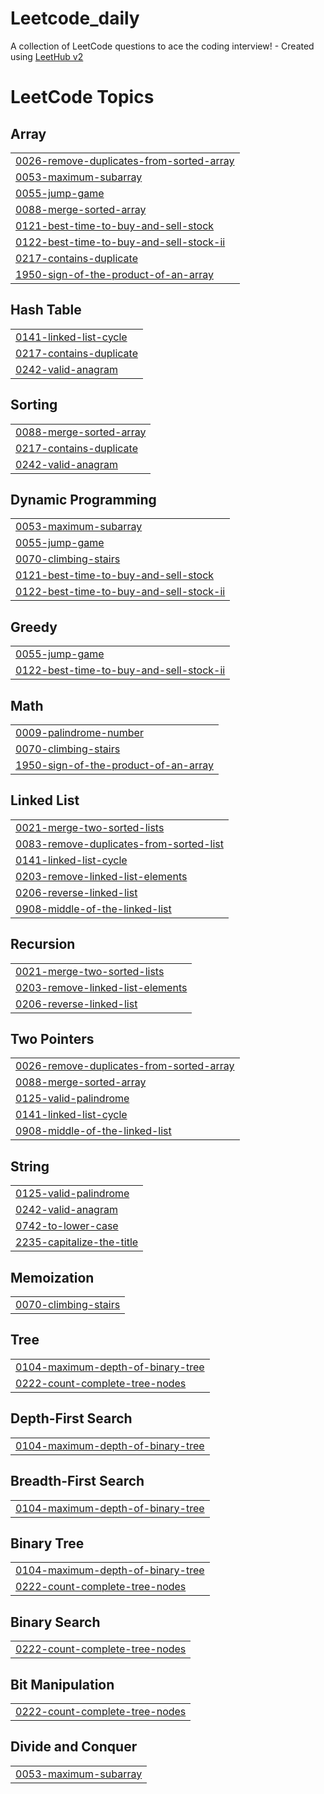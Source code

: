 # Leetcode_daily
A collection of LeetCode questions to ace the coding interview! - Created using [LeetHub v2](https://github.com/arunbhardwaj/LeetHub-2.0)

<!---LeetCode Topics Start-->
# LeetCode Topics
## Array
|  |
| ------- |
| [0026-remove-duplicates-from-sorted-array](https://github.com/ShashankHegde8/Leetcode_daily/tree/master/0026-remove-duplicates-from-sorted-array) |
| [0053-maximum-subarray](https://github.com/ShashankHegde8/Leetcode_daily/tree/master/0053-maximum-subarray) |
| [0055-jump-game](https://github.com/ShashankHegde8/Leetcode_daily/tree/master/0055-jump-game) |
| [0088-merge-sorted-array](https://github.com/ShashankHegde8/Leetcode_daily/tree/master/0088-merge-sorted-array) |
| [0121-best-time-to-buy-and-sell-stock](https://github.com/ShashankHegde8/Leetcode_daily/tree/master/0121-best-time-to-buy-and-sell-stock) |
| [0122-best-time-to-buy-and-sell-stock-ii](https://github.com/ShashankHegde8/Leetcode_daily/tree/master/0122-best-time-to-buy-and-sell-stock-ii) |
| [0217-contains-duplicate](https://github.com/ShashankHegde8/Leetcode_daily/tree/master/0217-contains-duplicate) |
| [1950-sign-of-the-product-of-an-array](https://github.com/ShashankHegde8/Leetcode_daily/tree/master/1950-sign-of-the-product-of-an-array) |
## Hash Table
|  |
| ------- |
| [0141-linked-list-cycle](https://github.com/ShashankHegde8/Leetcode_daily/tree/master/0141-linked-list-cycle) |
| [0217-contains-duplicate](https://github.com/ShashankHegde8/Leetcode_daily/tree/master/0217-contains-duplicate) |
| [0242-valid-anagram](https://github.com/ShashankHegde8/Leetcode_daily/tree/master/0242-valid-anagram) |
## Sorting
|  |
| ------- |
| [0088-merge-sorted-array](https://github.com/ShashankHegde8/Leetcode_daily/tree/master/0088-merge-sorted-array) |
| [0217-contains-duplicate](https://github.com/ShashankHegde8/Leetcode_daily/tree/master/0217-contains-duplicate) |
| [0242-valid-anagram](https://github.com/ShashankHegde8/Leetcode_daily/tree/master/0242-valid-anagram) |
## Dynamic Programming
|  |
| ------- |
| [0053-maximum-subarray](https://github.com/ShashankHegde8/Leetcode_daily/tree/master/0053-maximum-subarray) |
| [0055-jump-game](https://github.com/ShashankHegde8/Leetcode_daily/tree/master/0055-jump-game) |
| [0070-climbing-stairs](https://github.com/ShashankHegde8/Leetcode_daily/tree/master/0070-climbing-stairs) |
| [0121-best-time-to-buy-and-sell-stock](https://github.com/ShashankHegde8/Leetcode_daily/tree/master/0121-best-time-to-buy-and-sell-stock) |
| [0122-best-time-to-buy-and-sell-stock-ii](https://github.com/ShashankHegde8/Leetcode_daily/tree/master/0122-best-time-to-buy-and-sell-stock-ii) |
## Greedy
|  |
| ------- |
| [0055-jump-game](https://github.com/ShashankHegde8/Leetcode_daily/tree/master/0055-jump-game) |
| [0122-best-time-to-buy-and-sell-stock-ii](https://github.com/ShashankHegde8/Leetcode_daily/tree/master/0122-best-time-to-buy-and-sell-stock-ii) |
## Math
|  |
| ------- |
| [0009-palindrome-number](https://github.com/ShashankHegde8/Leetcode_daily/tree/master/0009-palindrome-number) |
| [0070-climbing-stairs](https://github.com/ShashankHegde8/Leetcode_daily/tree/master/0070-climbing-stairs) |
| [1950-sign-of-the-product-of-an-array](https://github.com/ShashankHegde8/Leetcode_daily/tree/master/1950-sign-of-the-product-of-an-array) |
## Linked List
|  |
| ------- |
| [0021-merge-two-sorted-lists](https://github.com/ShashankHegde8/Leetcode_daily/tree/master/0021-merge-two-sorted-lists) |
| [0083-remove-duplicates-from-sorted-list](https://github.com/ShashankHegde8/Leetcode_daily/tree/master/0083-remove-duplicates-from-sorted-list) |
| [0141-linked-list-cycle](https://github.com/ShashankHegde8/Leetcode_daily/tree/master/0141-linked-list-cycle) |
| [0203-remove-linked-list-elements](https://github.com/ShashankHegde8/Leetcode_daily/tree/master/0203-remove-linked-list-elements) |
| [0206-reverse-linked-list](https://github.com/ShashankHegde8/Leetcode_daily/tree/master/0206-reverse-linked-list) |
| [0908-middle-of-the-linked-list](https://github.com/ShashankHegde8/Leetcode_daily/tree/master/0908-middle-of-the-linked-list) |
## Recursion
|  |
| ------- |
| [0021-merge-two-sorted-lists](https://github.com/ShashankHegde8/Leetcode_daily/tree/master/0021-merge-two-sorted-lists) |
| [0203-remove-linked-list-elements](https://github.com/ShashankHegde8/Leetcode_daily/tree/master/0203-remove-linked-list-elements) |
| [0206-reverse-linked-list](https://github.com/ShashankHegde8/Leetcode_daily/tree/master/0206-reverse-linked-list) |
## Two Pointers
|  |
| ------- |
| [0026-remove-duplicates-from-sorted-array](https://github.com/ShashankHegde8/Leetcode_daily/tree/master/0026-remove-duplicates-from-sorted-array) |
| [0088-merge-sorted-array](https://github.com/ShashankHegde8/Leetcode_daily/tree/master/0088-merge-sorted-array) |
| [0125-valid-palindrome](https://github.com/ShashankHegde8/Leetcode_daily/tree/master/0125-valid-palindrome) |
| [0141-linked-list-cycle](https://github.com/ShashankHegde8/Leetcode_daily/tree/master/0141-linked-list-cycle) |
| [0908-middle-of-the-linked-list](https://github.com/ShashankHegde8/Leetcode_daily/tree/master/0908-middle-of-the-linked-list) |
## String
|  |
| ------- |
| [0125-valid-palindrome](https://github.com/ShashankHegde8/Leetcode_daily/tree/master/0125-valid-palindrome) |
| [0242-valid-anagram](https://github.com/ShashankHegde8/Leetcode_daily/tree/master/0242-valid-anagram) |
| [0742-to-lower-case](https://github.com/ShashankHegde8/Leetcode_daily/tree/master/0742-to-lower-case) |
| [2235-capitalize-the-title](https://github.com/ShashankHegde8/Leetcode_daily/tree/master/2235-capitalize-the-title) |
## Memoization
|  |
| ------- |
| [0070-climbing-stairs](https://github.com/ShashankHegde8/Leetcode_daily/tree/master/0070-climbing-stairs) |
## Tree
|  |
| ------- |
| [0104-maximum-depth-of-binary-tree](https://github.com/ShashankHegde8/Leetcode_daily/tree/master/0104-maximum-depth-of-binary-tree) |
| [0222-count-complete-tree-nodes](https://github.com/ShashankHegde8/Leetcode_daily/tree/master/0222-count-complete-tree-nodes) |
## Depth-First Search
|  |
| ------- |
| [0104-maximum-depth-of-binary-tree](https://github.com/ShashankHegde8/Leetcode_daily/tree/master/0104-maximum-depth-of-binary-tree) |
## Breadth-First Search
|  |
| ------- |
| [0104-maximum-depth-of-binary-tree](https://github.com/ShashankHegde8/Leetcode_daily/tree/master/0104-maximum-depth-of-binary-tree) |
## Binary Tree
|  |
| ------- |
| [0104-maximum-depth-of-binary-tree](https://github.com/ShashankHegde8/Leetcode_daily/tree/master/0104-maximum-depth-of-binary-tree) |
| [0222-count-complete-tree-nodes](https://github.com/ShashankHegde8/Leetcode_daily/tree/master/0222-count-complete-tree-nodes) |
## Binary Search
|  |
| ------- |
| [0222-count-complete-tree-nodes](https://github.com/ShashankHegde8/Leetcode_daily/tree/master/0222-count-complete-tree-nodes) |
## Bit Manipulation
|  |
| ------- |
| [0222-count-complete-tree-nodes](https://github.com/ShashankHegde8/Leetcode_daily/tree/master/0222-count-complete-tree-nodes) |
## Divide and Conquer
|  |
| ------- |
| [0053-maximum-subarray](https://github.com/ShashankHegde8/Leetcode_daily/tree/master/0053-maximum-subarray) |
<!---LeetCode Topics End-->